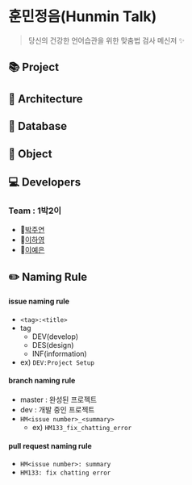 # 훈민정음(Hunmin Talk)
> 당신의 건강한 언어습관을 위한 맞춤법 검사 메신저 :sparkles:

## :books: Project

## :green_book: Architecture

## :orange_book: Database

## :closed_book: Object

## :computer: Developers
### Team : 1박2이
* :rabbit:[박주연](https://github.com/Ju-Yeon)
* :baby_chick:[이하영](https://github.com/Below0)
* :dog:[이예은](https://github.com/gomamon)

## :pencil2: Naming Rule
#### issue naming rule
* `<tag>:<title>`
* tag
  * DEV(develop)
  * DES(design)
  * INF(information)
* ex) `DEV:Project Setup`
#### branch naming rule
* master :  완성된 프로젝트
* dev : 개발 중인 프로젝트
* `HM<issue number>_<summary>`
  * ex) `HM133_fix_chatting_error`
#### pull request naming rule
* `HM<issue number>: summary`
* `HM133: fix chatting error`
